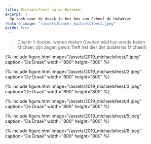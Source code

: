 ```yaml
---
title: Michaelsfeest op de Hofakker
excerpt: |
  Op zoek naar de draak in het bos van School de Hofakker
feature_image: "/assets/banner_michaelsfeest.jpeg"
aside: true
---
```

> Diep in &#39;t donker, wonen draken
> Openen wijd hun wrede kaken
> Michael, zijn zegen gewis
> Treft het dier der duisternis Michael!!

{% include figure.html image="/assets/2019_michaelsfeest/1.jpeg" caption="De Draak" width="800" height="800" %}

{% include figure.html image="/assets/2019_michaelsfeest/2.jpeg" caption="De Draak" width="800" height="800" %}

{% include figure.html image="/assets/2019_michaelsfeest/3.jpeg" caption="De Draak" width="800" height="800" %}

{% include figure.html image="/assets/2019_michaelsfeest/4.jpeg" caption="De Draak" width="800" height="800" %}

{% include figure.html image="/assets/2019_michaelsfeest/5.jpeg" caption="De Draak" width="800" height="800" %}

{% include figure.html image="/assets/2019_michaelsfeest/6.jpeg" caption="De Draak" width="800" height="800" %}


